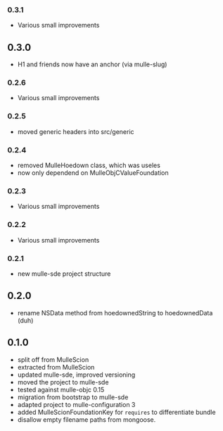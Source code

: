 ### 0.3.1

* Various small improvements

## 0.3.0

* H1 and friends now have an anchor (via mulle-slug)


### 0.2.6

* Various small improvements

### 0.2.5

* moved generic headers into src/generic

### 0.2.4

* removed MulleHoedown class, which was useles
* now only dependend on MulleObjCValueFoundation

### 0.2.3

* Various small improvements

### 0.2.2

* Various small improvements

### 0.2.1

* new mulle-sde project structure

## 0.2.0

* rename NSData method from hoedownedString to hoedownedData (duh)


## 0.1.0

* split off from MulleScion
* extracted from MulleScion
* updated mulle-sde, improved versioning
* moved the project to mulle-sde
* tested against mulle-objc 0.15
* migration from bootstrap to mulle-sde
* adapted project to mulle-configuration 3
* added MulleScionFoundationKey for `requires` to differentiate bundle
* disallow empty filename paths from mongoose.
